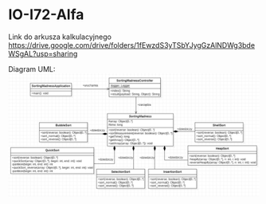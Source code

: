 # IO-I72-Alfa

Link do arkusza kalkulacyjnego
https://drive.google.com/drive/folders/1fEwzdS3yTSbYJygGzAlNDWg3bdeWSgAL?usp=sharing  

Diagram UML:  
![This is an image](/diagram_UML.PNG)
